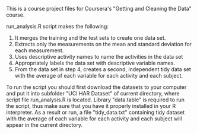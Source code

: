 This is a course project files for Coursera's "Getting and Cleaning the Data" course.

run_analysis.R script makes the following:

1. It merges the training and the test sets to create one data set.
2. Extracts only the measurements on the mean and standard deviation for each measurement. 
3. Uses descriptive activity names to name the activities in the data set
4. Appropriately labels the data set with descriptive variable names. 
5. From the data set in step 4, creates a second, independent tidy data set with the average 
of each variable for each activity and each subject.

To run the script you should first download the datasets to your computer and put it into 
subfolder "UCI HAR Dataset" of current directory, where script file run_analysis.R is located.
Library "data.table" is required to run the script, thus make sure that you have it properly 
installed in your R interpreter. As a result or run, a file "tidy_data.txt" containing tidy 
dataset with the average of each variable for each activity and each subject will appear in the 
current directory.